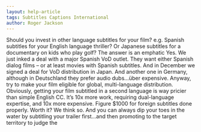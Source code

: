 ```yaml
---
layout: help-article
tags: Subtitles Captions International
author: Roger Jackson
---
```

Should you invest in other language subtitles for your film? e.g. Spanish subtitles for your English language thriller? Or Japanese subtitles for a documentary on kids who play golf? The answer is an emphatic Yes. We just inked a deal with a major Spanish VoD outlet. They want either Spanish dialog films – or at least movies with Spanish subtitles. And in December we signed a deal for VoD distribution in Japan. And another one in Germany, although in Deutschland they prefer audio dubs…über expensive. Anyway, try to make your film eligible for global, multi-language distribution. Obviously, getting your film subtitled in a second language is way pricier than simple English CC. It’s 10x more work, requiring dual-language expertise, and 10x more expensive. Figure $1000 for foreign subtitles done properly. Worth it? We think so. And you can always dip your toes in the water by subtitling your trailer first…and then promoting to the target territory to judge the 
